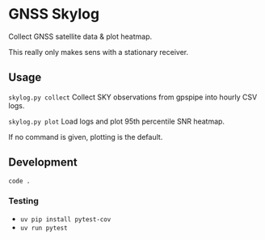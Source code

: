 # GNSS Skylog

Collect GNSS satellite data & plot heatmap.

This really only makes sens with a stationary receiver.

## Usage

  `skylog.py collect`
    Collect SKY observations from gpspipe into hourly CSV logs.

  `skylog.py plot`
    Load logs and plot 95th percentile SNR heatmap.

If no command is given, plotting is the default.

## Development

`code .`

### Testing

 - `uv pip install pytest-cov`
 - `uv run pytest`
